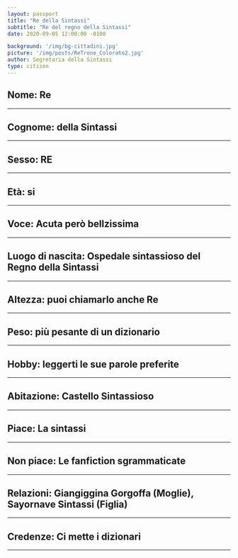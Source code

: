 ```yaml
---
layout: passport
title: "Re della Sintassi"
subtitle: "Re del regno della Sintassi"
date: 2020-09-05 12:00:00 -0100

background: '/img/bg-cittadini.jpg'
picture: '/img/posts/ReTrono_Colorato2.jpg'
author: Segretaria della Sintassi
type: citizen
---
```



## **Nome:** Re

----

## **Cognome:** della Sintassi

----

## **Sesso:** RE

----

## **Età:** si

----

## **Voce:** Acuta però bellzissima

----

## **Luogo di nascita:** Ospedale sintassioso del Regno della Sintassi

----

## **Altezza:** puoi chiamarlo anche Re

----

## **Peso:** più pesante di un dizionario

----

## **Hobby:** leggerti le sue parole preferite

----

## **Abitazione:** Castello Sintassioso

----

## **Piace:** La sintassi

----

## **Non piace:** Le fanfiction sgrammaticate

----

## **Relazioni:** Giangiggina Gorgoffa (Moglie), Sayornave Sintassi (Figlia)

----

## **Credenze:** Ci mette i dizionari

----
